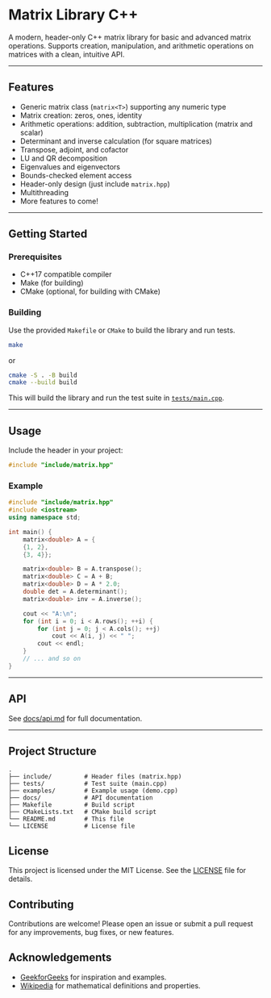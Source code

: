 # Matrix Library C++

A modern, header-only C++ matrix library for basic and advanced matrix operations. Supports creation, manipulation, and arithmetic operations on matrices with a clean, intuitive API.

---

## Features

- Generic matrix class (`matrix<T>`) supporting any numeric type
- Matrix creation: zeros, ones, identity
- Arithmetic operations: addition, subtraction, multiplication (matrix and scalar)
- Determinant and inverse calculation (for square matrices)
- Transpose, adjoint, and cofactor
- LU and QR decomposition
- Eigenvalues and eigenvectors
- Bounds-checked element access
- Header-only design (just include `matrix.hpp`)
- Multithreading
- More features to come!

---

## Getting Started

### Prerequisites

- C++17 compatible compiler
- Make (for building)
- CMake (optional, for building with CMake)

### Building

Use the provided `Makefile` or `CMake` to build the library and run tests.

```sh
make
```

or

```sh
cmake -S . -B build
cmake --build build
```

This will build the library and run the test suite in [`tests/main.cpp`](tests/main.cpp).

---

## Usage

Include the header in your project:

```cpp
#include "include/matrix.hpp"
```

### Example

```cpp
#include "include/matrix.hpp"
#include <iostream>
using namespace std;

int main() {
    matrix<double> A = {
    {1, 2},
    {3, 4}};

    matrix<double> B = A.transpose();
    matrix<double> C = A + B;
    matrix<double> D = A * 2.0;
    double det = A.determinant();
    matrix<double> inv = A.inverse();

    cout << "A:\n";
    for (int i = 0; i < A.rows(); ++i) {
        for (int j = 0; j < A.cols(); ++j)
            cout << A(i, j) << " ";
        cout << endl;
    }
    // ... and so on
}
```

---

## API

See [docs/api.md](docs/api.md) for full documentation.

---

## Project Structure

```
.
├── include/         # Header files (matrix.hpp)
├── tests/           # Test suite (main.cpp)
├── examples/        # Example usage (demo.cpp)
├── docs/            # API documentation
├── Makefile         # Build script
├── CMakeLists.txt   # CMake build script
└── README.md        # This file
└── LICENSE          # License file
```

## License

This project is licensed under the MIT License. See the [LICENSE](LICENSE) file for details.

## Contributing

Contributions are welcome! Please open an issue or submit a pull request for any improvements, bug fixes, or new features.

## Acknowledgements

- [GeekforGeeks](https://www.geeksforgeeks.org/) for inspiration and examples.
- [Wikipedia](https://www.wikipedia.org/) for mathematical definitions and properties.
